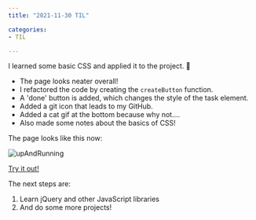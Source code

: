 ```yaml
---
title: "2021-11-30 TIL"

categories: 
- TIL

---
```


I learned some basic CSS and applied it to the project. 🥰

- The page looks neater overall!
- I refactored the code by creating the `createButton` function.
- A 'done' button is added, which changes the style of the task element.
- Added a git icon that leads to my GitHub.
- Added a cat gif at the bottom because why not....
- Also made some notes about the basics of CSS!

The page looks like this now: 

![upAndRunning](https://user-images.githubusercontent.com/54295374/144077742-0e73e6df-c4a8-42af-a43a-f91c789385d8.gif)

[Try it out!](http://doyeonguk.dothome.co.kr/)

The next steps are:

1. Learn jQuery and other JavaScript libraries
1. And do some more projects!
